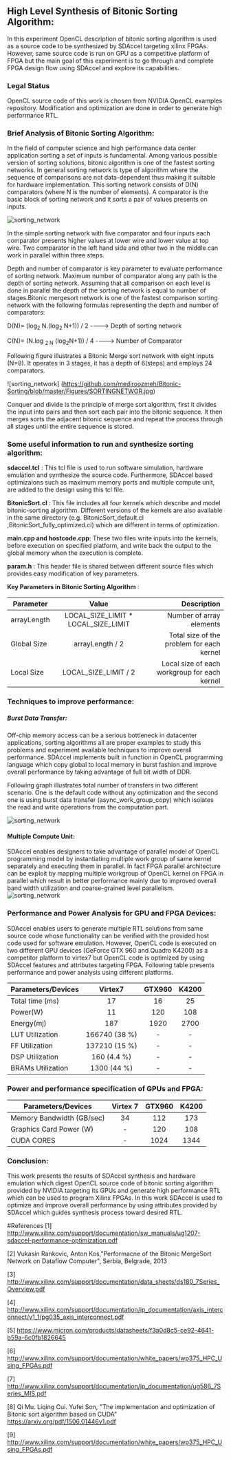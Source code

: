 ## High Level Synthesis of Bitonic Sorting Algorithm:

In this experiment OpenCL description of bitonic sorting algorithm is used as a source code to be synthesized by SDAccel targeting xilinx FPGAs. However, same source code is run on GPU as a competitive platform of FPGA but the main goal of this experiment is to go through and complete FPGA design flow using SDAccel and explore its capabilities.

### Legal Status 
OpenCL source code of this work is chosen from NVIDIA OpenCL examples repository. Modification and optimization are done in order to generate high performance RTL.

### Brief Analysis of Bitonic Sorting Algorithm:

In the field of computer science and high performance data center application sorting a set of inputs is fundamental. Among various possible version of sorting solutions, bitonic algorithm is one of the fastest sorting networks. In general sorting network is type of algorithm where the sequence of comparisons are not data-dependent thus making it suitable for hardware implementation. This sorting network consists of D(N) comparators (where N is the number of elements). A comparator is the basic block of sorting network and it sorts a pair of values presents on inputs.         

![sorting_network](https://github.com/mediroozmeh/Bitonic-Sorting/blob/master/Figures/SORTINGCOMPARATOR.jpg )


In the simple sorting network with five comparator and four inputs each comparator presents higher values at lower wire and lower value at top wire. Two comparator in the left hand side and other two in the middle can work in parallel within three steps. 


 Depth and number of comparator is key parameter to evaluate performance of sorting network. Maximum number of comparator along any path is the depth of sorting network. Assuming that all comparison on each level is done in parallel the depth of the sorting network is equal to number of stages.Bitonic mergesort network is one of the fastest comparison sorting network with the following formulas representing the depth and number of comparators:
 
 D(N)= (log<sub>2</sub> N.(log<sub>2</sub> N+1)) / 2              ---->  Depth of sorting network
 

 C(N)= (N.log  <sub>2 N</sub> (log<sub>2</sub>N+1)) / 4            ---->  Number of Comparator

Following figure illustrates a Bitonic Merge sort network with eight inputs (N=8). It operates in 3 stages, it has a depth of 6(steps) and employs 24 comparators.

![sorting_network] (https://github.com/mediroozmeh/Bitonic-Sorting/blob/master/Figures/SORTINGNETWOR.jpg)



Conquer and divide is the principle of merge sort algorithm, first it divides the input into pairs and then sort each pair into the bitonic sequence. It then merges sorts the adjacent bitonic sequence and repeat the process through all stages until the entire sequence is stored. 

### Some useful information to run and synthesize sorting algorithm:

__sdaccel.tcl__ : This tcl file is used to run software simulation, hardware emulation and synthesize the source code. Furthermore, SDAccel based optimizaions such as maximum memory ports and multiple compute unit, are added to the design using this tcl file.

__BitonicSort.cl__ : This file includes all four kernels which describe and model bitonic-sorting algorithm. Different versions of the kernels are also available in the same directory (e.g. BitonicSort_default.cl ,BitonicSort_fully_optimized.cl) which are different in terms of optimization.

__main.cpp and hostcode.cpp__: These two files write inputs into the kernels, before execution on specified platform, and write back the output to the global memory when the execution is complete.

__param.h__ :  This header file is shared between different source files which provides easy modification of key parameters.



__Key Parameters in Bitonic Sorting Algorithm__ :

|    Parameter      |  Value      | Description    |   
|----------|:-------------:|------:|
|  arrayLength        |  LOCAL_SIZE_LIMIT * LOCAL_SIZE_LIMIT | Number of array elements  |
|  Global Size        |  arrayLength / 2 | Total size of the problem for each kernel  |
|  Local Size         |  LOCAL_SIZE_LIMIT / 2 |  Local size of each workgroup for each kernel |


### Techniques to improve performance:

##### Burst Data Transfer:

Off-chip memory access can be a serious bottleneck in datacenter applications, sorting algorithms all are proper examples to study this problems and experiment available techniques to improve overall performance. SDAccel implements built in function in OpenCL programming language which copy global to local memory in burst fashion and improve overall performance by taking advantage of full bit width of DDR.    



Following graph illustrates total number of transfers in two different scenario. One is the default code without any optimization and the second one is using burst data transfer (async_work_group_copy) which isolates the read and write operations from the computation part.



![sorting_network](https://github.com/mediroozmeh/Bitonic-Sorting/blob/master/Figures/total_number.jpg)


#### Multiple Compute Unit: 


SDAccel enables designers to take advantage of parallel model of OpenCL programming model by instantiating multiple work group of same kernel separately and executing them in parallel. In fact FPGA parallel architecture can be exploit by mapping multiple workgroup of OpenCL kernel on FPGA in parallel which result in better performance mainly due to improved overall band width utilization and coarse-grained level parallelism.        
![sorting_network](https://github.com/mediroozmeh/Bitonic-Sorting/blob/master/Figures/OCLREGION.jpg)

### Performance and Power Analysis for GPU and FPGA Devices: 
SDAccel enables users to generate multiple RTL solutions from same source code whose functionality can be verified with the provided host code used for software emulation. However, OpenCL code is executed on two different GPU devices (GeForce GTX 960 and Quadro K4200) as a competitor platform to virtex7 but OpenCL code is optimized by using SDAccel features and attributes targeting FPGA. Following table presents performance and power analysis using different platforms.

| Parameters/Devices|Virtex7               |GTX960|K4200|    
|--------------------|:-------------: |:-------------: |:-------------: |
|  Total time (ms) |   17    | 16 | 25|
|  Power(W) |     11     |120| 108|
|  Energy(mj) |  187        |1920|2700|
|  LUT Utilization |  166740   (38 %)       |-|-|
|  FF Utilization |   137210    (15 %)   |-|-|
|  DSP Utilization |   160    (4.4 %)   |-|-|
|  BRAMs Utilization |    1300   (44 %)   |-|-|


### Power and performance specification of GPUs and FPGA:

| Parameters/Devices| Virtex 7       |GTX960| K4200|
|--------------------|:-------------: |:-------------: | :-------------: |
| Memory Bandwidth (GB/sec)|  34 |  112 |  173 |
|Graphics Card Power (W)| - |  120 |  108 |
|CUDA CORES |  - |  1024|  1344 |

### Conclusion:
This work presents the results of SDAccel synthesis and hardware emulation which digest OpenCL source code of bitonic sorting algorithm provided by NVIDIA targeting its GPUs and generate high performance RTL which can be used to program Xilinx FPGAs. In this work SDAccel is used to optimize and improve overall performance by using attributes provided by SDAccel which guides synthesis process toward desired RTL.  

#References
[1] http://www.xilinx.com/support/documentation/sw_manuals/ug1207-sdaccel-performance-optimization.pdf

[2] Vukasin Rankovic, Anton Kos,"Performacne of the Bitonic MergeSort Network on Dataflow Computer", Serbia, Belgrade, 2013

[3] http://www.xilinx.com/support/documentation/data_sheets/ds180_7Series_Overview.pdf

[4] http://www.xilinx.com/support/documentation/ip_documentation/axis_interconnect/v1_1/pg035_axis_interconnect.pdf

[5] https://www.micron.com/products/datasheets/f3a0d8c5-ce92-4641-b59a-6c0fb1826645

[6] http://www.xilinx.com/support/documentation/white_papers/wp375_HPC_Using_FPGAs.pdf

[7] http://www.xilinx.com/support/documentation/ip_documentation/ug586_7Series_MIS.pdf

[8] Qi Mu. Liqing Cui. Yufei Son, "The implementation and optimization of Bitonic sort algorithm based on CUDA"
https://arxiv.org/pdf/1506.01446v1.pdf

[9] http://www.xilinx.com/support/documentation/white_papers/wp375_HPC_Using_FPGAs.pdf










